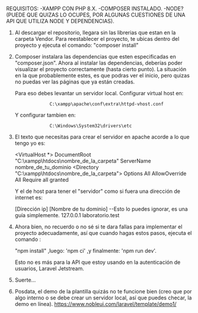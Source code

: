 REQUISITOS:
-XAMPP CON PHP 8.X.
-COMPOSER INSTALADO.
-NODE? (PUEDE QUE QUIZAS LO OCUPES, POR ALGUNAS CUESTIONES DE UNA API QUE UTILIZA NODE Y DEPENDENCIAS).


1. Al descargar el repositorio, llegara sin las librerias que estan en la carpeta Vendor. 
    Para reestablecer el proyecto, te ubicas dentro del proyecto y ejecuta el comando:
    "composer install"

2. Composer instalara las dependencias que esten especificadas en "composer.json". Ahora al instalar
    las dependencias, deberías poder visualizar el proyecto correctamente (hasta cierto punto).
    La situación en la que probablemente estes, es que podras ver el inicio, pero quizas no puedas ver
    las páginas que ya están creadas. 

    Para eso debes levantar un servidor local. Configurar virtual host en: 

                    C:\xampp\apache\conf\extra\httpd-vhost.conf

    Y configurar tambien en: 

                    C:\Windows\System32\drivers\etc

3. El texto que necesitas para crear el servidor en apache acorde a lo que tengo yo es:

    <VirtualHost *>
        DocumentRoot "C:\xampp\htdocs\nombre_de_la_carpeta"
        ServerName nombre_de_tu_dominio
            <Directory "C:\xampp\htdocs\nombre_de_la_carpeta">
                Options All
                AllowOverride All
                Require all granted
            </Directory>
    </VirtualHost>

    Y el de host para tener el "servidor" como si fuera una dirección de internet es:

    [Dirección ip]     [Nombre de tu dominio]    --Esto lo puedes ignorar, es una guía simplemente.
    127.0.0.1	       laboratorio.test

4. Ahora bien, no recuerdo o no sé si te dara fallas para implementar el proyecto adecuadamente, 
    así que cuando hagas estos pasos, ejecuta el comando :

    "npm install"   ,luego: 
    'npm ci'        ,y finalmente:
    'npm run dev'.

    Esto no es más para la API que estoy usando en la autenticación de usuarios, Laravel Jetstream.

5. Suerte...

6. Posdata, el demo de la plantilla quizás no te funcione bien (creo que por algo interno o se debe crear 
    un servidor local, así que puedes checar, la demo en línea).
        https://www.nobleui.com/laravel/template/demo1/
